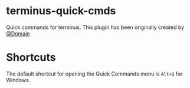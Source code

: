 # terminus-quick-cmds

Quick commands for terminus. This plugin has been originally created by [@Domain](https://github.com/domain)

# Shortcuts

The default shortcut for opening the Quick Commands menu is `Alt+Q` for Windows.
